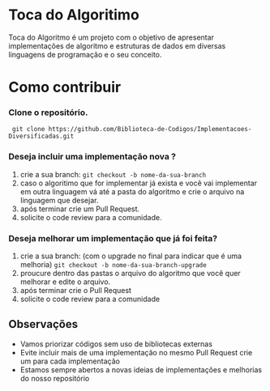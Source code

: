 # Toca do Algoritimo

Toca do Algoritmo é um projeto com o objetivo de apresentar implementações de algoritmo e estruturas de dados em diversas linguagens de programação e o seu conceito. 


# Como contribuir

### Clone o repositório.
``` git clone https://github.com/Biblioteca-de-Codigos/Implementacoes-Diversificadas.git```

### Deseja incluir uma implementação nova ?
1. crie a sua branch:
`git checkout -b nome-da-sua-branch`
2. caso o algoritimo que for implementar já exista e você vai implementar em outra linguagem vá até a pasta do algoritmo e crie o arquivo na linguagem que desejar.
3. após terminar crie um Pull Request.
4. solicite o code review para a comunidade.


### Deseja melhorar um implementação que já foi feita?

1. crie a sua branch: (com o upgrade no final para indicar que é uma melhoria)
`git checkout -b nome-da-sua-branch-upgrade`
2. proucure dentro das pastas o arquivo do algoritmo que você quer melhorar e edite o arquivo.
3. após terminar crie o Pull Request
4. solicite o code review para a comunidade

## Observações

* Vamos priorizar códigos sem uso de bibliotecas externas
* Evite incluir mais de uma implementação no mesmo Pull Request crie um para cada implementação
* Estamos sempre abertos a novas ideias de implementações e melhorias do nosso repositório

